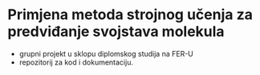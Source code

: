 # Primjena metoda strojnog učenja za predviđanje svojstava molekula

- grupni projekt u sklopu diplomskog studija na FER-U
- repozitorij za kod i dokumentaciju.
